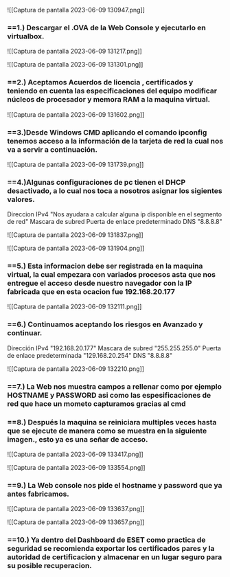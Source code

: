 ![[Captura de pantalla 2023-06-09 130947.png]]
### ==1.) Descargar el .OVA de la Web Console y ejecutarlo en virtualbox.

![[Captura de pantalla 2023-06-09 131217.png]]

![[Captura de pantalla 2023-06-09 131301.png]]
### ==2.) Aceptamos Acuerdos de licencia , certificados y teniendo en cuenta las especificaciones del equipo modificar núcleos de procesador y memora RAM a la maquina virtual.

![[Captura de pantalla 2023-06-09 131602.png]]
### ==3.)Desde Windows CMD aplicando el comando ipconfig tenemos acceso a la información de la tarjeta de red la cual nos va a servir a continuación.

![[Captura de pantalla 2023-06-09 131739.png]]

### ==4.)Algunas configuraciones de pc tienen el DHCP desactivado, a lo cual nos toca a nosotros asignar los sigientes valores.

Direccion IPv4 "Nos ayudara a calcular alguna ip disponible en el segmento de red"
Mascara de subred 
Puerta de enlace predeterminado 
DNS "8.8.8.8"

![[Captura de pantalla 2023-06-09 131837.png]]


![[Captura de pantalla 2023-06-09 131904.png]]
### ==5.) Esta informacion debe ser registrada en la maquina virtual, la cual empezara con variados procesos asta que nos entregue el acceso desde nuestro navegador con la IP fabricada que en esta ocacion fue 192.168.20.177

![[Captura de pantalla 2023-06-09 132111.png]]

### ==6.) Continuamos aceptando los riesgos en Avanzado y continuar.

Dirección IPv4 "192.168.20.177"
Mascara de subred "255.255.255.0"
Puerta de enlace predeterminada "129.168.20.254"
DNS "8.8.8.8"

![[Captura de pantalla 2023-06-09 132210.png]]

### ==7.) La Web nos muestra campos a rellenar como por ejemplo HOSTNAME y PASSWORD asi como las espesificaciones de red que hace un mometo capturamos gracias al cmd

### ==8.) Después la maquina se reiniciara multiples veces hasta que  se ejecute de manera como se muestra en la siguiente imagen., esto ya es una señar de acceso.


![[Captura de pantalla 2023-06-09 133417.png]]

![[Captura de pantalla 2023-06-09 133554.png]]

### ==9.) La Web console nos pide el hostname y password que ya antes fabricamos.


![[Captura de pantalla 2023-06-09 133637.png]]

![[Captura de pantalla 2023-06-09 133657.png]]

### ==10.) Ya dentro del Dashboard de ESET como practica de seguridad se recomienda exportar los certificados pares y la autoridad de certificacion y almacenar en un lugar seguro para su posible recuperacion.
